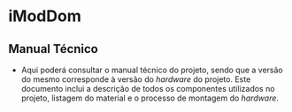 # iModDom
## Manual Técnico
- Aqui poderá consultar o manual técnico do projeto, sendo que a versão do mesmo corresponde à versão do *hardware* do projeto. Este documento inclui a descrição de todos os componentes utilizados no projeto, listagem do material e o processo de montagem do *hardware*.